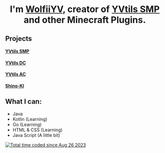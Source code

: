 <h1 align="center">I'm <a href="https://yvnetwork.de" target="_blank">WolfiiYV</a>, creator of <a href="https://yvnetwork.de/yvtils/smp" target="_blank">YVtils SMP</a> and other Minecraft Plugins.</h1>

## Projects

#### <a href="https://yvnetwork.de/yvtils/smp" target="_blank">YVtils SMP</a>
#### <a href="https://yvnetwork.de/yvtils/dc" target="_blank">YVtils DC</a>
#### <a href="https://yvnetwork.de/yvtils/ac" target="_blank">YVtils AC</a>
#### <a href="https://yvnetwork.de/shino" target="_blank">Shino-KI</a>

## What I can:

- Java
- Kotlin (Learning)
- Go (Learning)
- HTML & CSS (Learning)
- Java Script (A little bit)

<a href="https://wakatime.com/@645a00c5-93b5-4e36-b5a1-6393d7992128"><img src="https://wakatime.com/badge/user/645a00c5-93b5-4e36-b5a1-6393d7992128.svg" alt="Total time coded since Aug 26 2023" /></a>
